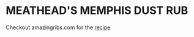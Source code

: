 # MEATHEAD'S MEMPHIS DUST RUB

Checkout amazingribs.com for the [recipe](http://amazingribs.com/recipes/rubs_pastes_marinades_and_brines/meatheads_memphis_dust.html)
